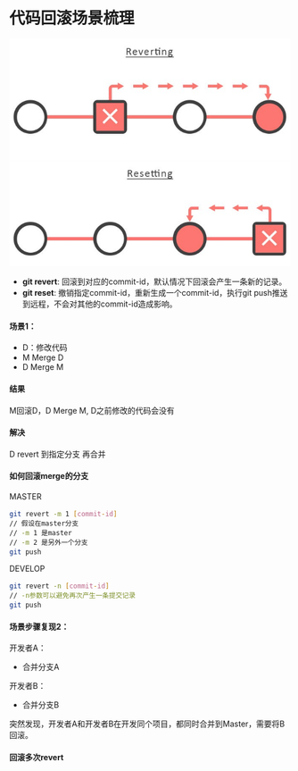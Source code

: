 # 代码回滚场景梳理

![imgage](image/git01.jpg)

- **git revert**: 回滚到对应的commit-id，默认情况下回滚会产生一条新的记录。
- **git reset**: 撤销指定commit-id，重新生成一个commit-id，执行git push推送到远程，不会对其他的commit-id造成影响。



#### 场景1：

- D：修改代码
- M Merge D
- D Merge M

#### 结果
 M回滚D，D Merge M, D之前修改的代码会没有
 
#### 解决

D revert 到指定分支 再合并

#### 如何回滚merge的分支

MASTER

```bash
git revert -m 1 [commit-id]
// 假设在master分支
// -m 1 是master
// -m 2 是另外一个分支
git push
```

DEVELOP

```bash
git revert -n [commit-id]
// -n参数可以避免再次产生一条提交记录
git push
```

#### 场景步骤复现2：

开发者A：
- 合并分支A

开发者B：
- 合并分支B

突然发现，开发者A和开发者B在开发同个项目，都同时合并到Master，需要将B回滚。

#### 回滚多次revert


